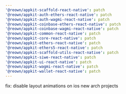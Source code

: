 ```yaml
---
'@reown/appkit-scaffold-react-native': patch
'@reown/appkit-auth-ethers-react-native': patch
'@reown/appkit-auth-wagmi-react-native': patch
'@reown/appkit-coinbase-ethers-react-native': patch
'@reown/appkit-coinbase-wagmi-react-native': patch
'@reown/appkit-common-react-native': patch
'@reown/appkit-core-react-native': patch
'@reown/appkit-ethers-react-native': patch
'@reown/appkit-ethers5-react-native': patch
'@reown/appkit-scaffold-utils-react-native': patch
'@reown/appkit-siwe-react-native': patch
'@reown/appkit-ui-react-native': patch
'@reown/appkit-wagmi-react-native': patch
'@reown/appkit-wallet-react-native': patch
---
```


fix: disable layout animations on ios new arch projects
